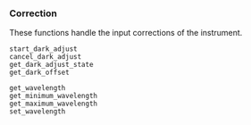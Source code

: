 ### Correction

These functions handle the input corrections of the instrument.

```@docs
start_dark_adjust
cancel_dark_adjust
get_dark_adjust_state
get_dark_offset

get_wavelength
get_minimum_wavelength
get_maximum_wavelength
set_wavelength
```
